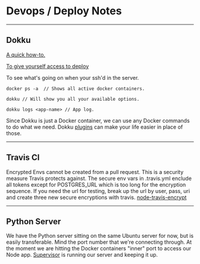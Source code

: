 # Devops / Deploy Notes
***

## Dokku
[A quick how-to.](https://www.digitalocean.com/community/tutorials/how-to-use-the-digitalocean-dokku-application)

[To give yourself access to deploy](http://blog.yld.io/2014/03/26/node-js-deployments-with-docker-dokku-digital-ocean/)

To see what's going on when your ssh'd in the server.
	
	docker ps -a  // Shows all active docker containers.
	
	dokku // Will show you all your available options.
	
	dokku logs <app-name> // App log.
	
Since Dokku is just a Docker container, we can use any Docker commands to do what we need.  Dokku [plugins](http://progrium.viewdocs.io/dokku/plugins) can make your life easier in place of those.

***

## Travis CI

Encrypted Envs cannot be created from a pull request.  This is a security measure Travis protects against.  The secure env vars in .travis.yml enclude all tokens except for POSTGRES_URL which is too long for the encryption sequence.  If you need the url for testing, break up the url by user, pass, uri and create three new secure encryptions with travis.  [node-travis-encrypt](https://github.com/pwmckenna/node-travis-encrypt)

***

## Python Server

We have the Python server sitting on the same Ubuntu server for now, but is easily transferable.  Mind the port number that we're connecting through.  At the moment we are hitting the Docker containers "inner" port to access our Node app.  [Supervisor](http://supervisord.org/) is running our server and keeping it up.


